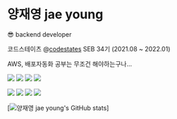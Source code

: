 <!--
**jyang510/jyang510** is a ✨ _special_ ✨ repository because its `README.md` (this file) appears on your GitHub profile.

Here are some ideas to get you started:

- 🔭 I’m currently working on ...
- 🌱 I’m currently learning ...
- 👯 I’m looking to collaborate on ...
- 🤔 I’m looking for help with ...
- 💬 Ask me about ...
- 📫 How to reach me: ...
- 😄 Pronouns: ...
- ⚡ Fun fact: ...
-->
# 양재영 jae young

😎️ backend developer

코드스테이츠 @[codestates](https://github.com/codestates) SEB 34기 (2021.08 ~ 2022.01)

AWS, 배포자동화 공부는 무조건 해야하는구나...

<img src="https://img.shields.io/badge/Javascript-F7DF1E?style=for-the-badge&logo=JavaScript&logoColor=white"> <img src="https://img.shields.io/badge/TypeScript-3178C6?style=for-the-badge&logo=TypeScript&logoColor=white"> <img src="https://img.shields.io/badge/React-61DAFB?style=for-the-badge&logo=React&logoColor=white">
<img src="https://img.shields.io/badge/Amazon AWS-232F3E?style=for-the-badge&logo=Amazon AWS&logoColor=white"/></a> 

<img src="https://img.shields.io/badge/Node.js-339933?style=for-the-badge&logo=Node.js&logoColor=white"> <img src="https://img.shields.io/badge/NestJS-E0234E?style=for-the-badge&logo=NestJS&logoColor=white"> <img src="https://img.shields.io/badge/MySQL-4479A1?style=for-the-badge&logo=MySQL&logoColor=white"> <img src="https://img.shields.io/badge/TypeORM-F24E1E?style=for-the-badge&logo=&logoColor=white">


[![양재영 jae young's GitHub stats](https://github-readme-stats.vercel.app/api?username=jyang&&show_icons=true&theme=dracula)]
